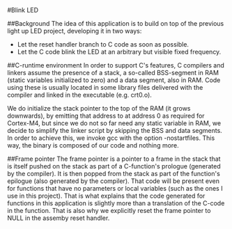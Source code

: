 #Blink LED

##Background
The idea of this application is to build on top of the previous light up LED
project, developing it in two ways:
- Let the reset handler branch to C code as soon as possible.
- Let the C code blink the LED at an arbitrary but visible fixed frequency.

##C-runtime environment
In order to support C's features, C compilers and linkers assume the presence of
a stack, a so-called BSS-segment in RAM (static variables initialized to zero)
and a data segment, also in RAM. Code using these is usually located in some
library files delivered with the compiler and linked in the executable
(e.g. crt0.o).

We do initialize the stack pointer to the top of the RAM (it grows downwards),
by emitting that address to at address 0 as required for Cortex-M4, but since we
do not so far need any static variable in RAM, we decide to simplify the linker
script by skipping the BSS and data segments. In order to achieve this, we
invoke gcc with the option -nostartfiles. This way, the binary is composed of
our code and nothing more.

##Frame pointer
The frame pointer is a pointer to a frame in the stack that is itself pushed on
the stack as part of a C-function's prologue (generated by the compiler). It is
then popped from the stack as part of the function's epilogue (also generated by
the compiler). That code will be present even for functions that have no
parameters or local variables (such as the ones I use in this project). That is
what explains that the code generated for functions in this application is
slightly more than a translation of the C-code in the function. That is also why
we explicitly reset the frame pointer to NULL in the assemby reset handler.
